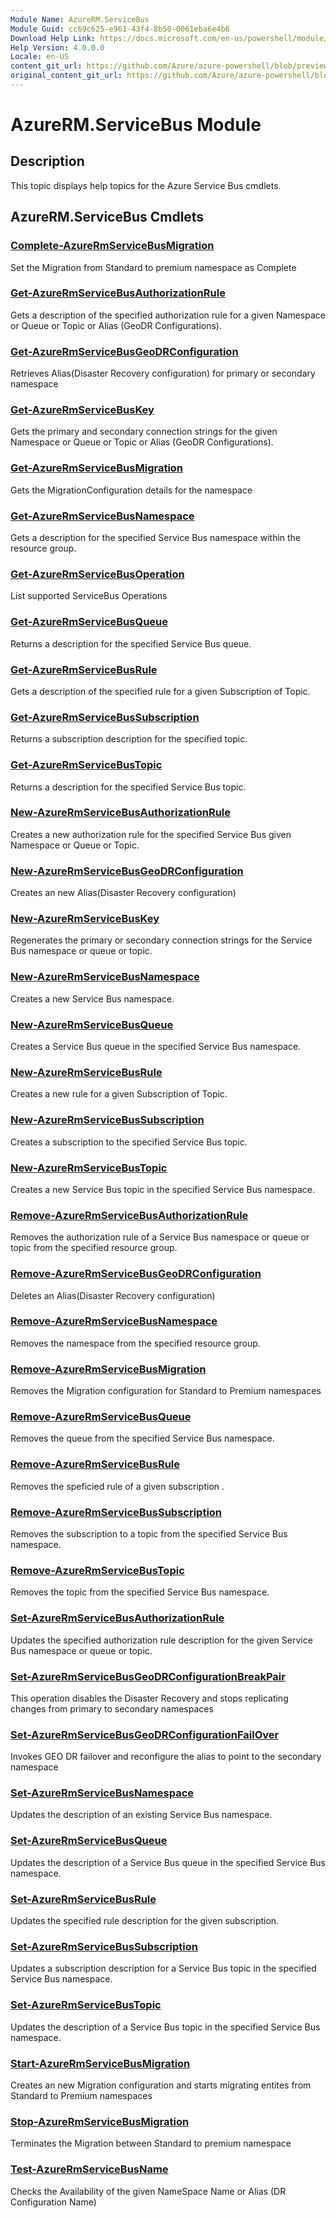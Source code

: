 ```yaml
---
Module Name: AzureRM.ServiceBus
Module Guid: cc69c625-e961-43f4-8b50-0061eba6e4b6
Download Help Link: https://docs.microsoft.com/en-us/powershell/module/azurerm.servicebus
Help Version: 4.0.0.0
Locale: en-US
content_git_url: https://github.com/Azure/azure-powershell/blob/preview/src/ResourceManager/ServiceBus/Commands.ServiceBus/help/AzureRM.ServiceBus.md
original_content_git_url: https://github.com/Azure/azure-powershell/blob/preview/src/ResourceManager/ServiceBus/Commands.ServiceBus/help/AzureRM.ServiceBus.md
---
```


# AzureRM.ServiceBus Module
## Description
This topic displays help topics for the Azure Service Bus cmdlets.

## AzureRM.ServiceBus Cmdlets
### [Complete-AzureRmServiceBusMigration](Complete-AzureRmServiceBusMigration.md)
Set the Migration from Standard to premium namespace as Complete

### [Get-AzureRmServiceBusAuthorizationRule](Get-AzureRmServiceBusAuthorizationRule.md)
Gets a description of the specified authorization rule for a given Namespace or Queue or Topic or Alias (GeoDR Configurations). 

### [Get-AzureRmServiceBusGeoDRConfiguration](Get-AzureRmServiceBusGeoDRConfiguration.md)
Retrieves Alias(Disaster Recovery configuration) for primary or secondary namespace

### [Get-AzureRmServiceBusKey](Get-AzureRmServiceBusKey.md)
Gets the primary and secondary connection strings for the given Namespace or Queue or Topic or Alias (GeoDR Configurations).

### [Get-AzureRmServiceBusMigration](Get-AzureRmServiceBusMigration.md)
Gets the MigrationConfiguration details for the namespace

### [Get-AzureRmServiceBusNamespace](Get-AzureRmServiceBusNamespace.md)
Gets a description for the specified Service Bus namespace within the resource group.

### [Get-AzureRmServiceBusOperation](Get-AzureRmServiceBusOperation.md)
List supported ServiceBus Operations

### [Get-AzureRmServiceBusQueue](Get-AzureRmServiceBusQueue.md)
Returns a description for the specified Service Bus queue.

### [Get-AzureRmServiceBusRule](Get-AzureRmServiceBusRule.md)
Gets a description of the specified rule for a given Subscription of  Topic. 

### [Get-AzureRmServiceBusSubscription](Get-AzureRmServiceBusSubscription.md)
Returns a subscription description for the specified topic.

### [Get-AzureRmServiceBusTopic](Get-AzureRmServiceBusTopic.md)
Returns a description for the specified Service Bus topic.

### [New-AzureRmServiceBusAuthorizationRule](New-AzureRmServiceBusAuthorizationRule.md)
Creates a new authorization rule for the specified Service Bus given Namespace or Queue or Topic.

### [New-AzureRmServiceBusGeoDRConfiguration](New-AzureRmServiceBusGeoDRConfiguration.md)
Creates an new Alias(Disaster Recovery configuration)

### [New-AzureRmServiceBusKey](New-AzureRmServiceBusKey.md)
Regenerates the primary or secondary connection strings for the Service Bus namespace or queue or topic.

### [New-AzureRmServiceBusNamespace](New-AzureRmServiceBusNamespace.md)
Creates a new Service Bus namespace.

### [New-AzureRmServiceBusQueue](New-AzureRmServiceBusQueue.md)
Creates a Service Bus queue in the specified Service Bus namespace.

### [New-AzureRmServiceBusRule](New-AzureRmServiceBusRule.md)
Creates a new rule for a given Subscription of Topic.

### [New-AzureRmServiceBusSubscription](New-AzureRmServiceBusSubscription.md)
Creates a subscription to the specified Service Bus topic.

### [New-AzureRmServiceBusTopic](New-AzureRmServiceBusTopic.md)
Creates a new Service Bus topic in  the specified Service Bus namespace.

### [Remove-AzureRmServiceBusAuthorizationRule](Remove-AzureRmServiceBusAuthorizationRule.md)
Removes the authorization rule of a Service Bus namespace or queue or topic from the specified resource group.

### [Remove-AzureRmServiceBusGeoDRConfiguration](Remove-AzureRmServiceBusGeoDRConfiguration.md)
Deletes an Alias(Disaster Recovery configuration)

### [Remove-AzureRmServiceBusNamespace](Remove-AzureRmServiceBusNamespace.md)
Removes the namespace from the specified resource group. 

### [Remove-AzureRmServiceBusMigration](Remove-AzureRmServiceBusMigration.md)
Removes the Migration configuration for Standard to Premium namespaces

### [Remove-AzureRmServiceBusQueue](Remove-AzureRmServiceBusQueue.md)
Removes the queue from the specified Service Bus namespace.

### [Remove-AzureRmServiceBusRule](Remove-AzureRmServiceBusRule.md)
Removes the speficied rule of a given subscription .

### [Remove-AzureRmServiceBusSubscription](Remove-AzureRmServiceBusSubscription.md)
Removes the subscription to a topic from the specified Service Bus namespace.

### [Remove-AzureRmServiceBusTopic](Remove-AzureRmServiceBusTopic.md)
Removes the topic from the specified Service Bus namespace.

### [Set-AzureRmServiceBusAuthorizationRule](Set-AzureRmServiceBusAuthorizationRule.md)
Updates the specified authorization rule description for the given Service Bus namespace or queue or topic.

### [Set-AzureRmServiceBusGeoDRConfigurationBreakPair](Set-AzureRmServiceBusGeoDRConfigurationBreakPair.md)
This operation disables the Disaster Recovery and stops replicating changes from primary to secondary namespaces

### [Set-AzureRmServiceBusGeoDRConfigurationFailOver](Set-AzureRmServiceBusGeoDRConfigurationFailOver.md)
Invokes GEO DR failover and reconfigure the alias to point to the secondary namespace

### [Set-AzureRmServiceBusNamespace](Set-AzureRmServiceBusNamespace.md)
Updates the description of an existing Service Bus namespace.

### [Set-AzureRmServiceBusQueue](Set-AzureRmServiceBusQueue.md)
Updates the description of a Service Bus queue in the specified Service Bus namespace.

### [Set-AzureRmServiceBusRule](Set-AzureRmServiceBusRule.md)
Updates the specified rule description for the given subscription.

### [Set-AzureRmServiceBusSubscription](Set-AzureRmServiceBusSubscription.md)
Updates a subscription description for a Service Bus topic in the specified Service Bus namespace.

### [Set-AzureRmServiceBusTopic](Set-AzureRmServiceBusTopic.md)
Updates the description of a Service Bus topic in the specified Service Bus namespace.

### [Start-AzureRmServiceBusMigration](Start-AzureRmServiceBusMigration.md)
Creates an new Migration configuration and starts migrating entites from Standard to Premium namespaces

### [Stop-AzureRmServiceBusMigration](Stop-AzureRmServiceBusMigration.md)
Terminates the Migration between Standard to premium namespace

### [Test-AzureRmServiceBusName](Test-AzureRmServiceBusName.md)
Checks the Availability of the given NameSpace Name or Alias (DR Configuration Name) 
